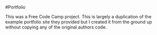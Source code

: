 #Portfolio

This was a Free Code Camp project. This is largely a duplication of the example
portfolio site they provided but I created it from the ground up without copying
any of the original authors code.